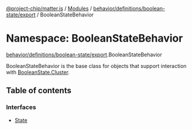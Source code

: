 [@project-chip/matter.js](../README.md) / [Modules](../modules.md) / [behavior/definitions/boolean-state/export](behavior_definitions_boolean_state_export.md) / BooleanStateBehavior

# Namespace: BooleanStateBehavior

[behavior/definitions/boolean-state/export](behavior_definitions_boolean_state_export.md).BooleanStateBehavior

BooleanStateBehavior is the base class for objects that support interaction with [BooleanState.Cluster](cluster_export.BooleanState.md#cluster).

## Table of contents

### Interfaces

- [State](../interfaces/behavior_definitions_boolean_state_export.BooleanStateBehavior.State.md)

